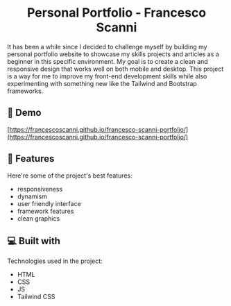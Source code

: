 <h1 align="center" id="title">Personal Portfolio - Francesco Scanni</h1>

<p id="description">It has been a while since I decided to challenge myself by building my personal portfolio website to showcase my skills projects and articles as a beginner in this specific environment. My goal is to create a clean and responsive design that works well on both mobile and desktop. This project is a way for me to improve my front-end development skills while also experimenting with something new like the Tailwind and Bootstrap frameworks.</p>

<h2>🚀 Demo</h2>

[https://francescoscanni.github.io/francesco-scanni-portfolio/](https://francescoscanni.github.io/francesco-scanni-portfolio/)
  
<h2>🧐 Features</h2>

Here're some of the project's best features:

*   responsiveness
*   dynamism
*   user friendly interface
*   framework features
*   clean graphics

  
  
<h2>💻 Built with</h2>

Technologies used in the project:

*   HTML
*   CSS
*   JS
*   Tailwind CSS
